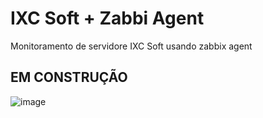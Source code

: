 # IXC Soft + Zabbi Agent
Monitoramento de servidore IXC Soft usando zabbix agent

## EM CONSTRUÇÃO

![image](https://user-images.githubusercontent.com/23584038/129090450-7a6cc93c-edc8-4bb1-8fc1-5009e2ca6bf0.png)
